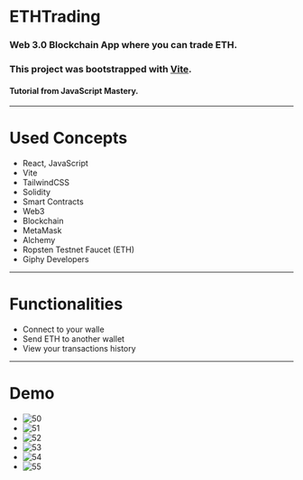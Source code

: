 # ETHTrading
### Web 3.0 Blockchain App where you can trade ETH.
### This project was bootstrapped with [Vite](https://github.com/vitejs/vite).
#### Tutorial from JavaScript Mastery.
---
# Used Concepts
- React, JavaScript
- Vite
- TailwindCSS
- Solidity
- Smart Contracts
- Web3
- Blockchain
- MetaMask
- Alchemy
- Ropsten Testnet Faucet (ETH)
- Giphy Developers
---
# Functionalities
- Connect to your walle
- Send ETH to another wallet
- View your transactions history
---
# Demo
- ![50](https://user-images.githubusercontent.com/72084877/148677259-84743673-c5b9-425e-8801-a44d85c7ee04.png)
- ![51](https://user-images.githubusercontent.com/72084877/148677265-8ad3610f-31bd-4678-abc6-1458a0a7f5db.png)
- ![52](https://user-images.githubusercontent.com/72084877/148677268-5946c8ab-40e0-4766-9eed-8d829d335766.png)
- ![53](https://user-images.githubusercontent.com/72084877/148677272-7cc669a0-e32b-4dc2-a637-002556e42e81.png)
- ![54](https://user-images.githubusercontent.com/72084877/148677274-4391fef4-7c0e-409e-8ac6-5169d04254c1.png)
- ![55](https://user-images.githubusercontent.com/72084877/148677275-26992464-df0a-482e-9c54-2b28281df65c.png)
